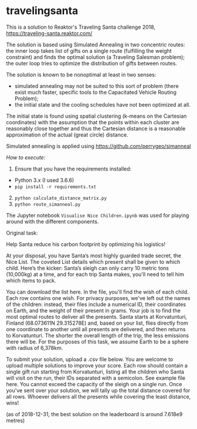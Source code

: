 # travelingsanta

This is a solution to Reaktor's Traveling Santa challenge 2018, https://traveling-santa.reaktor.com/

The solution is based using Simulated Annealing in two concentric routes:
the inner loop takes list of gifts on a single route (fulfilling the
weight constraint) and finds the optimal solution (a Traveling Salesman problem);
the outer loop tries to optimize the distribution of gifts between routes.

The solution is known to be nonoptimal at least in two senses:
 - simulated annealing may not be suited to this sort of problem (there
     exist much faster, specific tools to the Capacitated Vehicle Routing
     Problem);
 - the initial state and the cooling schedules have not been optimized at all.

The initial state is found using spatial clustering (k-means on the Cartesian
    coordinates) with the assumption that the points within each cluster are
    reasonably close together and thus the Cartesian distance is a reasonable
    approximation of the actual (great circle) distance.

Simulated annealing is applied using https://github.com/perrygeo/simanneal

*How to execute:*
1. Ensure that you have the requirements installed:
  - Python 3.x (I used 3.6.6)
  - `pip install -r requirements.txt`
2. `python calculate_distance_matrix.py`
3. `python route_simanneal.py`

The Jupyter notebook `Visualise Nice Children.ipynb` was used for playing
around with the different components.


Original task:

Help Santa reduce his carbon footprint by optimizing his logistics!

At your disposal, you have Santa’s most highly guarded trade secret, the Nice List. The coveted List details which present shall be given to which child. Here’s the kicker: Santa’s sleigh can only carry 10 metric tons (10,000kg) at a time, and for each trip Santa makes, you'll need to tell him which items to pack.

You can download the list here. In the file, you'll find the wish of each child. Each row contains one wish. For privacy purposes, we've left out the names of the children: instead, their files include a numerical ID, their coordinates on Earth, and the weight of their present in grams. Your job is to find the most optimal routes to deliver all the presents. Santa starts at Korvatunturi, Finland (68.073611N 29.315278E) and, based on your list, flies directly from one coordinate to another until all presents are delivered, and then returns to Korvatunturi. The shorter the overall length of the trip, the less emissions there will be. For the purposes of this task, we assume Earth to be a sphere with radius of 6,378km.

To submit your solution, upload a .csv file below. You are welcome to upload multiple solutions to improve your score. Each row should contain a single gift run starting from Korvatunturi, listing all the children who Santa will visit on the run, their IDs separated with a semicolon. See example file here. You cannot exceed the capacity of the sleigh on a single run. Once you've sent over your solution, we will tally up the total distance covered for all rows. Whoever delivers all the presents while covering the least distance, wins!

(as of 2018-12-31, the best solution on the leaderboard is around 7.618e9 metres)
